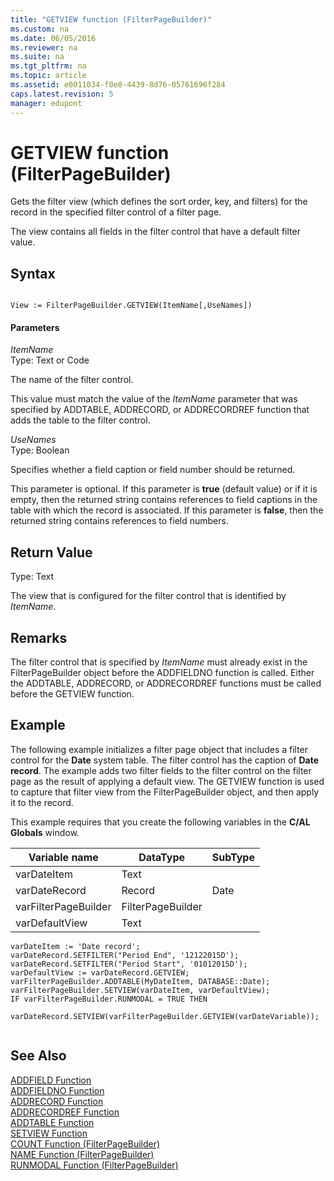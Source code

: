 ```yaml
---
title: "GETVIEW function (FilterPageBuilder)"
ms.custom: na
ms.date: 06/05/2016
ms.reviewer: na
ms.suite: na
ms.tgt_pltfrm: na
ms.topic: article
ms.assetid: e0011034-f0e8-4439-8d76-05761696f284
caps.latest.revision: 5
manager: edupont
---
```

# GETVIEW function (FilterPageBuilder)
Gets the filter view \(which defines the sort order, key, and filters\) for the record in the specified filter control of a filter page.  
  
 The view contains all fields in the filter control that have a default filter value.  
  
## Syntax  
  
```  
  
View := FilterPageBuilder.GETVIEW(ItemName[,UseNames])  
```  
  
#### Parameters  
 *ItemName*  
 Type: Text or Code  
  
 The name of the filter control.  
  
 This value must match the value of the *ItemName* parameter that was specified by ADDTABLE, ADDRECORD, or ADDRECORDREF function that adds the table to the filter control.  
  
 *UseNames*  
 Type: Boolean  
  
 Specifies whether a field caption or field number should be returned.  
  
 This parameter is optional. If this parameter is **true** \(default value\) or if it is empty, then the returned string contains references to field captions in the table with which the record is associated. If this parameter is **false**, then the returned string contains references to field numbers.  
  
## Return Value  
 Type: Text  
  
 The view that is configured for the filter control that is identified by *ItemName*.  
  
## Remarks  
 The filter control that is specified by *ItemName* must already exist in the FilterPageBuilder object before the ADDFIELDNO function is called. Either the ADDTABLE, ADDRECORD, or ADDRECORDREF functions must be called before the GETVIEW function.  
  
## Example  
 The following example initializes a filter page object that includes a filter control for the **Date** system table. The filter control has the caption of **Date record**. The example adds two filter fields to the filter control on the filter page as the result of applying a default view. The GETVIEW function is used to capture that filter view from the FilterPageBuilder object, and then apply it to the record.  
  
 This example requires that you create the following variables in the **C\/AL Globals** window.  
  
|Variable name|DataType|SubType|  
|-------------------|--------------|-------------|  
|varDateItem|Text||  
|varDateRecord|Record|Date|  
|varFilterPageBuilder|FilterPageBuilder||  
|varDefaultView|Text||  
  
```  
varDateItem := 'Date record';  
varDateRecord.SETFILTER("Period End", '12122015D');  
varDateRecord.SETFILTER("Period Start", '01012015D');  
varDefaultView := varDateRecord.GETVIEW;  
varFilterPageBuilder.ADDTABLE(MyDateItem, DATABASE::Date);  
varFilterPageBuilder.SETVIEW(varDateItem, varDefaultView);  
IF varFilterPageBuilder.RUNMODAL = TRUE THEN  
  varDateRecord.SETVIEW(varFilterPageBuilder.GETVIEW(varDateVariable));  
  
```  
  
## See Also  
 [ADDFIELD Function](../dynamics-nav/ADDFIELD-Function.md)   
 [ADDFIELDNO Function](../dynamics-nav/ADDFIELDNO-Function.md)   
 [ADDRECORD Function](../dynamics-nav/ADDRECORD-Function.md)   
 [ADDRECORDREF Function](../dynamics-nav/ADDRECORDREF-Function.md)   
 [ADDTABLE Function](../dynamics-nav/ADDTABLE-Function.md)   
 [SETVIEW Function](../dynamics-nav/SETVIEW-Function.md)   
 [COUNT Function \(FilterPageBuilder\)](../dynamics-nav/COUNT-Function--FilterPageBuilder-.md)   
 [NAME Function \(FilterPageBuilder\)](../dynamics-nav/NAME-Function--FilterPageBuilder-.md)   
 [RUNMODAL Function \(FilterPageBuilder\)](../dynamics-nav/RUNMODAL-Function--FilterPageBuilder-.md)